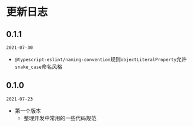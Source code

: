# 更新日志


## 0.1.1
`2021-07-30`
- `@typescript-eslint/naming-convention`规则`objectLiteralProperty`允许`snake_case`命名风格

## 0.1.0
`2021-07-23`
- 第一个版本
  - 整理开发中常用的一些代码规范
